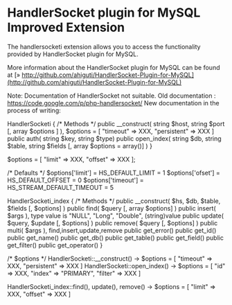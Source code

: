 # HandlerSocket plugin for MySQL Improved Extension #

The handlersocketi extension allows you to access the functionality
provided by HandlerSocket plugin for MySQL.

More information about the HandlerSocket plugin for MySQL can be found at
[» http://github.com/ahiguti/HandlerSocket-Plugin-for-MySQL](http://github.com/ahiguti/HandlerSocket-Plugin-for-MySQL)

Note: Documentation of HandlerSocket not suitable.
Old documentation : https://code.google.com/p/php-handlersocket/
New documentation in the process of writing:

HandlerSocketi {
    /* Methods */
    public __construct( string $host, string $port [, array $options ] ), $options = [ "timeout" => XXX, "persistent" => XXX ]
    public auth( string $key, string $type)
    public open_index( string $db, string $table, string $fields [, array $options = array()] )
}

$options = [ "limit" => XXX, "offset" => XXX ];

/* Defaults */
$options['limit'] = HS_DEFAULT_LIMIT = 1
$options['ofset'] = HS_DEFAULT_OFFSET = 0
$options['timeout'] = HS_STREAM_DEFAULT_TIMEOUT = 5

HandlerSocketi_index {
    /* Methods */
    public __construct( $hs, $db, $table, $fields [, $options] )
    public find( $query [, array $options] )
    public insert( $args ), type value is "NULL", "Long", "Double", (string)value
    public update( $query, $update [, $options] )
    public remove( $query [, $options] )
    public multi( $args ), find,insert,update,remove
    public get_error()
    public get_id()
    public get_name()
    public get_db()
    public get_table()
    public get_field()
    public get_filter()
    public get_operator()
}

/* $options */
HandlerSocketi::__construct() -> $options = [ "timeout" => XXX, "persistent" => XXX ]
HandlerSocketi::open_index() -> $options = [ "id" => XXX, "index" => "PRIMARY", "filter" => XXX ]

HandlerSocketi_index::find(), update(), remove() -> $options = [ "limit" => XXX, "offset" => XXX ]
